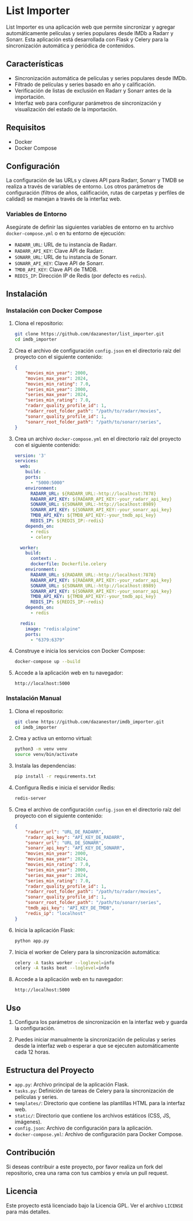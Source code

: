 # List Importer

List Importer es una aplicación web que permite sincronizar y agregar automáticamente películas y series populares desde IMDb a Radarr y Sonarr. Esta aplicación está desarrollada con Flask y Celery para la sincronización automática y periódica de contenidos.

## Características

- Sincronización automática de películas y series populares desde IMDb.
- Filtrado de películas y series basado en año y calificación.
- Verificación de listas de exclusión en Radarr y Sonarr antes de la importación.
- Interfaz web para configurar parámetros de sincronización y visualización del estado de la importación.

## Requisitos

- Docker
- Docker Compose

## Configuración

La configuración de las URLs y claves API para Radarr, Sonarr y TMDB se realiza a través de variables de entorno. Los otros parámetros de configuración (filtros de años, calificación, rutas de carpetas y perfiles de calidad) se manejan a través de la interfaz web.

### Variables de Entorno

Asegúrate de definir las siguientes variables de entorno en tu archivo `docker-compose.yml` o en tu entorno de ejecución:

- `RADARR_URL`: URL de tu instancia de Radarr.
- `RADARR_API_KEY`: Clave API de Radarr.
- `SONARR_URL`: URL de tu instancia de Sonarr.
- `SONARR_API_KEY`: Clave API de Sonarr.
- `TMDB_API_KEY`: Clave API de TMDB.
- `REDIS_IP`: Dirección IP de Redis (por defecto es `redis`).
## Instalación

### Instalación con Docker Compose

1. Clona el repositorio:

    ```bash
    git clone https://github.com/dazanestor/list_importer.git
    cd imdb_importer
    ```

2. Crea el archivo de configuración `config.json` en el directorio raíz del proyecto con el siguiente contenido:

    ```json
    {
        "movies_min_year": 2000,
        "movies_max_year": 2024,
        "movies_min_rating": 7.0,
        "series_min_year": 2000,
        "series_max_year": 2024,
        "series_min_rating": 7.0,
        "radarr_quality_profile_id": 1,
        "radarr_root_folder_path": "/path/to/radarr/movies",
        "sonarr_quality_profile_id": 1,
        "sonarr_root_folder_path": "/path/to/sonarr/series",
    }
    ```

3. Crea un archivo `docker-compose.yml` en el directorio raíz del proyecto con el siguiente contenido:

    ```yaml
    version: '3'
    services:
      web:
        build: .
        ports:
          - "5000:5000"
        environment:
          RADARR_URL: ${RADARR_URL:-http://localhost:7878}
          RADARR_API_KEY: ${RADARR_API_KEY:-your_radarr_api_key}
          SONARR_URL: ${SONARR_URL:-http://localhost:8989}
          SONARR_API_KEY: ${SONARR_API_KEY:-your_sonarr_api_key}
          TMDB_API_KEY: ${TMDB_API_KEY:-your_tmdb_api_key}
          REDIS_IP: ${REDIS_IP:-redis}
        depends_on:
          - redis
          - celery

      worker:
        build:
          context: .
          dockerfile: Dockerfile.celery
        environment:
          RADARR_URL: ${RADARR_URL:-http://localhost:7878}
          RADARR_API_KEY: ${RADARR_API_KEY:-your_radarr_api_key}
          SONARR_URL: ${SONARR_URL:-http://localhost:8989}
          SONARR_API_KEY: ${SONARR_API_KEY:-your_sonarr_api_key}
          TMDB_API_KEY: ${TMDB_API_KEY:-your_tmdb_api_key}
          REDIS_IP: ${REDIS_IP:-redis}
        depends_on:
          - redis
    
      redis:
        image: "redis:alpine"
        ports:
          - "6379:6379"
    ```

4. Construye e inicia los servicios con Docker Compose:

    ```bash
    docker-compose up --build
    ```

5. Accede a la aplicación web en tu navegador:

    ```
    http://localhost:5000
    ```

### Instalación Manual

1. Clona el repositorio:

    ```bash
    git clone https://github.com/dazanestor/imdb_importer.git
    cd imdb_importer
    ```

2. Crea y activa un entorno virtual:

    ```bash
    python3 -m venv venv
    source venv/bin/activate
    ```

3. Instala las dependencias:

    ```bash
    pip install -r requirements.txt
    ```

4. Configura Redis e inicia el servidor Redis:

    ```bash
    redis-server
    ```

5. Crea el archivo de configuración `config.json` en el directorio raíz del proyecto con el siguiente contenido:

    ```json
    {
        "radarr_url": "URL_DE_RADARR",
        "radarr_api_key": "API_KEY_DE_RADARR",
        "sonarr_url": "URL_DE_SONARR",
        "sonarr_api_key": "API_KEY_DE_SONARR",
        "movies_min_year": 2000,
        "movies_max_year": 2024,
        "movies_min_rating": 7.0,
        "series_min_year": 2000,
        "series_max_year": 2024,
        "series_min_rating": 7.0,
        "radarr_quality_profile_id": 1,
        "radarr_root_folder_path": "/path/to/radarr/movies",
        "sonarr_quality_profile_id": 1,
        "sonarr_root_folder_path": "/path/to/sonarr/series",
        "tmdb_api_key": "API_KEY_DE_TMDB",
        "redis_ip": "localhost"
    }
    ```

6. Inicia la aplicación Flask:

    ```bash
    python app.py
    ```

7. Inicia el worker de Celery para la sincronización automática:

    ```bash
    celery -A tasks worker --loglevel=info
    celery -A tasks beat --loglevel=info
    ```

8. Accede a la aplicación web en tu navegador:

    ```
    http://localhost:5000
    ```

## Uso

1. Configura los parámetros de sincronización en la interfaz web y guarda la configuración.

2. Puedes iniciar manualmente la sincronización de películas y series desde la interfaz web o esperar a que se ejecuten automáticamente cada 12 horas.

## Estructura del Proyecto

- `app.py`: Archivo principal de la aplicación Flask.
- `tasks.py`: Definición de tareas de Celery para la sincronización de películas y series.
- `templates/`: Directorio que contiene las plantillas HTML para la interfaz web.
- `static/`: Directorio que contiene los archivos estáticos (CSS, JS, imágenes).
- `config.json`: Archivo de configuración para la aplicación.
- `docker-compose.yml`: Archivo de configuración para Docker Compose.

## Contribución

Si deseas contribuir a este proyecto, por favor realiza un fork del repositorio, crea una rama con tus cambios y envía un pull request.

## Licencia

Este proyecto está licenciado bajo la Licencia GPL. Ver el archivo `LICENSE` para más detalles.
